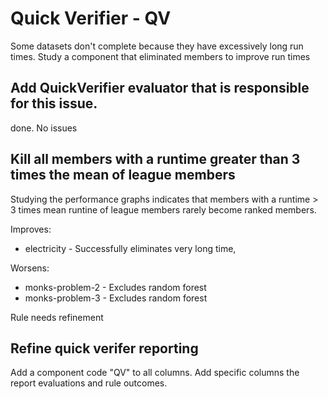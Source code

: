#  Quick Verifier - QV

Some datasets don't complete because they have excessively long run times. Study a component that eliminated members to improve run times

## Add QuickVerifier evaluator that is responsible for this issue. 

done. No issues

## Kill all members with a runtime greater than 3 times the mean of league members

Studying the performance graphs indicates that members with a runtime > 3 times mean runtine of league members rarely become ranked members.

Improves:

+ electricity - Successfully eliminates very long time,

Worsens:

+ monks-problem-2 - Excludes random forest
+ monks-problem-3 - Excludes random forest

Rule needs refinement

## Refine quick verifer reporting

Add a component code "QV" to all columns.
Add specific columns the report evaluations and rule outcomes.

